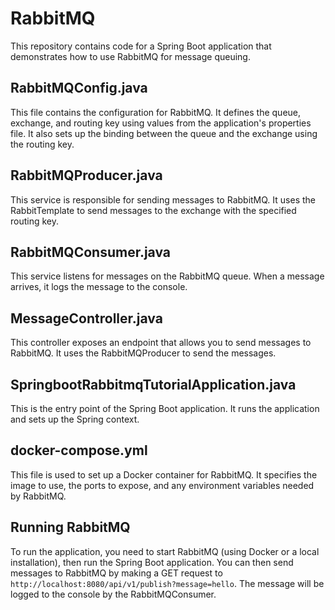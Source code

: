 # RabbitMQ

This repository contains code for a Spring Boot application that demonstrates how to use RabbitMQ for message queuing.

## RabbitMQConfig.java
This file contains the configuration for RabbitMQ. It defines the queue, exchange, and routing key using values from the application's properties file. It also sets up the binding between the queue and the exchange using the routing key.

## RabbitMQProducer.java
This service is responsible for sending messages to RabbitMQ. It uses the RabbitTemplate to send messages to the exchange with the specified routing key.

## RabbitMQConsumer.java
This service listens for messages on the RabbitMQ queue. When a message arrives, it logs the message to the console.

## MessageController.java
This controller exposes an endpoint that allows you to send messages to RabbitMQ. It uses the RabbitMQProducer to send the messages.

## SpringbootRabbitmqTutorialApplication.java
This is the entry point of the Spring Boot application. It runs the application and sets up the Spring context.

## docker-compose.yml
This file is used to set up a Docker container for RabbitMQ. It specifies the image to use, the ports to expose, and any environment variables needed by RabbitMQ.

## Running RabbitMQ
To run the application, you need to start RabbitMQ (using Docker or a local installation), then run the Spring Boot application. You can then send messages to RabbitMQ by making a GET request to `http://localhost:8080/api/v1/publish?message=hello`. The message will be logged to the console by the RabbitMQConsumer.
